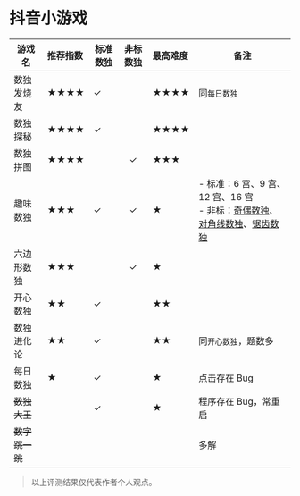 # 抖音小游戏

| 游戏名       | 推荐指数 | 标准数独 | 非标数独 | 最高难度 | 备注                                                     |
|-----------|:-----|------|:----:|:-----|--------------------------------------------------------|
| 数独发烧友     | ★★★★ | ✓    |      | ★★★★ | 同`每日数独`                                                |
| 数独探秘      | ★★★★ | ✓    |      | ★★★★ |                                                        |
| 数独拼图      | ★★★★ |      |  ✓   | ★★★  |                                                        |
| 趣味数独      | ★★★  | ✓    |  ✓   | ★    | - 标准：6 宫、9 宫、12 宫、16 宫<br/> - 非标：[奇偶数独]、[对角线数独]、[锯齿数独] |
| 六边形数独     | ★★★  |      |  ✓   | ★    |                                                        |
| 开心数独      | ★★   | ✓    |      | ★★   ||
| 数独进化论     | ★★   | ✓    |      | ★★   | 同`开心数独`，题数多                                            |
| 每日数独      | ★    | ✓    |      | ★    | 点击存在 Bug                                               |
| ~~数独大王~~  |      | ✓    |      | ★    | 程序存在 Bug，常重启                                           |
| ~~数字跳一跳~~ |      |      |      |      | 多解                                                     |
> 以上评测结果仅代表作者个人观点。

[奇偶数独]: ../非标数独/9宫/候选类/奇偶类/奇偶数独.md
[对角线数独]: ../非标数独/9宫/额外区域类/绝对区域/额外宫类/对角线数独.md
[锯齿数独]: ../非标数独/9宫/异形类/锯齿数独.md
